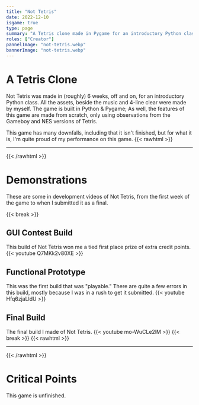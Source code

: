 ```yaml
---
title: "Not Tetris"
date: 2022-12-10
isgame: true
type: page
summary: "A Tetris clone made in Pygame for an introductory Python class."
roles: ["Creator"]
pannelImage: "not-tetris.webp"
bannerImage: "not-tetris.webp"
---
```


# A Tetris Clone
Not Tetris was made in (roughly) 6 weeks, off and on, for an introductory Python class. All the assets, beside the music and 4-line clear were made by myself. The game is built in Python & Pygame; As well, the features of this game are made from scratch, only using observations from the Gameboy and NES versions of Tetris.

This game has many downfalls, including that it isn't finished, but for what it is, I'm quite proud of my performance on this game.
{{< rawhtml >}}<hr class="dots">{{< /rawhtml >}}

# Demonstrations
These are some in development videos of Not Tetris, from the first week of the game to when I submitted it as a final.

{{< break >}}

## GUI Contest Build
This build of Not Tetris won me a tied first place prize of extra credit points.
{{< youtube Q7MKk2v80XE >}}

## Functional Prototype
This was the first build that was "playable." There are quite a few errors in this build, mostly because I was in a rush to get it submitted.
{{< youtube Hfq6zjaLldU >}}

## Final Build
The final build I made of Not Tetris.
{{< youtube mo-WuCLe2lM >}}
{{< break >}}
{{< rawhtml >}}<hr class="dots">{{< /rawhtml >}}

# Critical Points
This game is unfinished.


<!-- {{< rawhtml >}}<hr class="dots">{{< /rawhtml >}} */}}

# Reflection
In the end, -->
